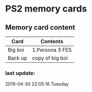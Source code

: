 # PS2 memory cards


## Memory card content

| Card | Contents |
| ------ | ------ |
| Big boi | 1.Persona 3 FES |
| Back up | copy of big boi |

### last update:

2019-04-30 22:05:16 Tuesday
